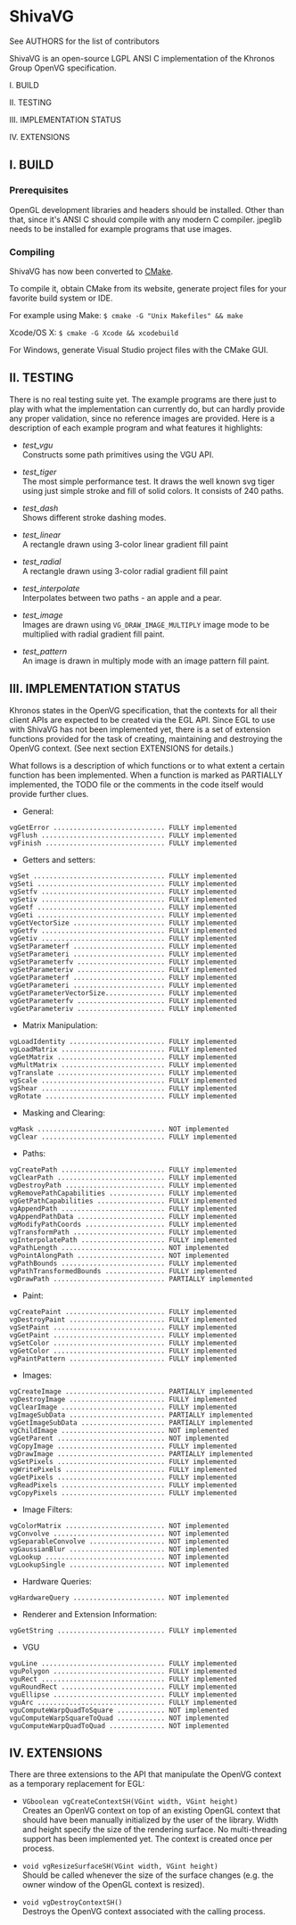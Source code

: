 # ShivaVG

See AUTHORS for the list of contributors

ShivaVG is an open-source LGPL ANSI C implementation of the Khronos
Group OpenVG specification.

I.    BUILD

II.   TESTING

III.  IMPLEMENTATION STATUS

IV.   EXTENSIONS


## I. BUILD

### Prerequisites

   OpenGL development libraries and headers should be installed.
   Other than that, since it's ANSI C should compile with any modern
   C compiler. jpeglib needs to be installed for example programs
   that use images.

### Compiling
ShivaVG has now been converted to [CMake](http://www.cmake.org/).
  
To compile it, obtain CMake from its website, generate project files for your favorite build system or IDE. 

For example using Make:
`$ cmake -G "Unix Makefiles" && make`

Xcode/OS X:
`$ cmake -G Xcode && xcodebuild`

For Windows, generate Visual Studio project files with the CMake GUI. 

## II. TESTING

There is no real testing suite yet. The example programs are there
just to play with what the implementation can currently do, but
can hardly provide any proper validation, since no reference images
are provided. Here is a description of each example program and
what features it highlights:

* *test_vgu*<br>
  Constructs some path primitives using the VGU API.
  
* *test_tiger*<br>
  The most simple performance test. It draws the well known svg
  tiger using just simple stroke and fill of solid colors. It
  consists of 240 paths.
  
* *test_dash*<br>
   Shows different stroke dashing modes.

* *test_linear*<br>
  A rectangle drawn using 3-color linear gradient fill paint

* *test_radial*<br>
  A rectangle drawn using 3-color radial gradient fill paint

* *test_interpolate*<br>
  Interpolates between two paths - an apple and a pear.

* *test_image*<br>
  Images are drawn using `VG_DRAW_IMAGE_MULTIPLY` image mode to be
  multiplied with radial gradient fill paint.

* *test_pattern*<br>
  An image is drawn in multiply mode with an image pattern fill
  paint.


## III. IMPLEMENTATION STATUS

Khronos states in the OpenVG specification, that the contexts for all
their client APIs are expected to be created via the EGL API. Since
EGL to use with ShivaVG has not been implemented yet, there is a set
of extension functions provided for the task of creating, maintaining
and destroying the OpenVG context. (See next section EXTENSIONS for
details.)

What follows is a description of which functions or to what extent
a certain function has been implemented. When a function is marked
as PARTIALLY implemented, the TODO file or the comments in the code
itself would provide further clues.


* General:

```
vgGetError ............................ FULLY implemented
vgFlush ............................... FULLY implemented
vgFinish .............................. FULLY implemented
```

* Getters and setters:

```
vgSet ................................. FULLY implemented
vgSeti ................................ FULLY implemented
vgSetfv ............................... FULLY implemented
vgSetiv ............................... FULLY implemented
vgGetf ................................ FULLY implemented
vgGeti ................................ FULLY implemented
vgGetVectorSize ....................... FULLY implemented
vgGetfv ............................... FULLY implemented
vgGetiv ............................... FULLY implemented
vgSetParameterf ....................... FULLY implemented
vgSetParameteri ....................... FULLY implemented
vgSetParameterfv ...................... FULLY implemented
vgSetParameteriv ...................... FULLY implemented
vgGetParameterf ....................... FULLY implemented
vgGetParameteri ....................... FULLY implemented
vgGetParameterVectorSize............... FULLY implemented
vgGetParameterfv ...................... FULLY implemented
vgGetParameteriv ...................... FULLY implemented
```

* Matrix Manipulation:

```
vgLoadIdentity ........................ FULLY implemented
vgLoadMatrix .......................... FULLY implemented
vgGetMatrix ........................... FULLY implemented
vgMultMatrix .......................... FULLY implemented
vgTranslate ........................... FULLY implemented
vgScale ............................... FULLY implemented
vgShear ............................... FULLY implemented
vgRotate .............................. FULLY implemented
```

* Masking and Clearing:

```
vgMask ................................ NOT implemented
vgClear ............................... FULLY implemented
```

* Paths:

```
vgCreatePath .......................... FULLY implemented
vgClearPath ........................... FULLY implemented
vgDestroyPath ......................... FULLY implemented
vgRemovePathCapabilities .............. FULLY implemented
vgGetPathCapabilities ................. FULLY implemented
vgAppendPath .......................... FULLY implemented
vgAppendPathData ...................... FULLY implemented
vgModifyPathCoords .................... FULLY implemented
vgTransformPath ....................... FULLY implemented
vgInterpolatePath ..................... FULLY implemented
vgPathLength .......................... NOT implemented
vgPointAlongPath ...................... NOT implemented
vgPathBounds .......................... FULLY implemented
vgPathTransformedBounds ............... FULLY implemented
vgDrawPath ............................ PARTIALLY implemented
```

* Paint:

```
vgCreatePaint ......................... FULLY implemented
vgDestroyPaint ........................ FULLY implemented
vgSetPaint ............................ FULLY implemented
vgGetPaint ............................ FULLY implemented
vgSetColor ............................ FULLY implemented
vgGetColor ............................ FULLY implemented
vgPaintPattern ........................ FULLY implemented
```

* Images:

```
vgCreateImage ......................... PARTIALLY implemented
vgDestroyImage ........................ FULLY implemented
vgClearImage .......................... FULLY implemented
vgImageSubData ........................ PARTIALLY implemented
vgGetImageSubData ..................... PARTIALLY implemented
vgChildImage .......................... NOT implemented
vgGetParent ........................... NOT implemented
vgCopyImage ........................... FULLY implemented
vgDrawImage ........................... PARTIALLY implemented
vgSetPixels ........................... FULLY implemented
vgWritePixels ......................... FULLY implemented
vgGetPixels ........................... FULLY implemented
vgReadPixels .......................... FULLY implemented
vgCopyPixels .......................... FULLY implemented
```

* Image Filters:

```
vgColorMatrix ......................... NOT implemented
vgConvolve ............................ NOT implemented
vgSeparableConvolve ................... NOT implemented
vgGaussianBlur ........................ NOT implemented
vgLookup .............................. NOT implemented
vgLookupSingle ........................ NOT implemented
```

* Hardware Queries:

```
vgHardwareQuery ....................... NOT implemented
```

* Renderer and Extension Information:

```
vgGetString ........................... FULLY implemented
```

* VGU

```
vguLine ............................... FULLY implemented
vguPolygon ............................ FULLY implemented
vguRect ............................... FULLY implemented
vguRoundRect .......................... FULLY implemented
vguEllipse ............................ FULLY implemented
vguArc ................................ FULLY implemented
vguComputeWarpQuadToSquare ............ NOT implemented
vguComputeWarpSquareToQuad ............ NOT implemented
vguComputeWarpQuadToQuad .............. NOT implemented
```


## IV. EXTENSIONS

There are three extensions to the API that manipulate the OpenVG
context as a temporary replacement for EGL:

* `VGboolean vgCreateContextSH(VGint width, VGint height)`<br>
  Creates an OpenVG context on top of an existing OpenGL context
  that should have been manually initialized by the user of the
  library. Width and height specify the size of the rendering
  surface. No multi-threading support has been implemented yet.
  The context is created once per process.

* `void vgResizeSurfaceSH(VGint width, VGint height)`<br>
  Should be called whenever the size of the surface changes (e.g.
  the owner window of the OpenGL context is resized).

* `void vgDestroyContextSH()`<br>
  Destroys the OpenVG context associated with the calling process.
